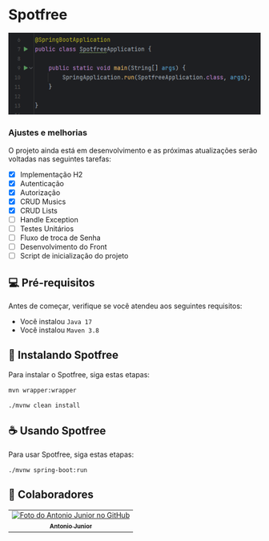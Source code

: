 # Spotfree

<img src="cover-image.png" alt="exemplo imagem">

### Ajustes e melhorias

O projeto ainda está em desenvolvimento e as próximas atualizações serão voltadas nas seguintes tarefas:

- [X] Implementação H2
- [x] Autenticação
- [X] Autorização
- [X] CRUD Musics
- [X] CRUD Lists
- [ ] Handle Exception
- [ ] Testes Unitários
- [ ] Fluxo de troca de Senha
- [ ] Desenvolvimento do Front
- [ ] Script de inicialização do projeto

## 💻 Pré-requisitos

Antes de começar, verifique se você atendeu aos seguintes requisitos:
* Você instalou `Java 17`
* Você instalou `Maven 3.8`

## 🚀 Instalando Spotfree

Para instalar o Spotfree, siga estas etapas:

```
mvn wrapper:wrapper
```

```
./mvnw clean install
```

## ☕ Usando Spotfree

Para usar Spotfree, siga estas etapas:

```
./mvnw spring-boot:run
```


## 🤝 Colaboradores

<table>
  <tr>
    <td align="center">
      <a href="#">
        <img src="https://avatars.githubusercontent.com/u/62296308?s=400&u=d0d234f9342f71e91bdcf7b8cf6f4a257302546a&v=4" width="100px;" alt="Foto do Antonio Junior no GitHub"/><br>
        <sub>
          <b>Antonio Junior</b>
        </sub>
      </a>
    </td>
  </tr>
</table>
